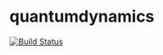 # quantumdynamics

[![Build Status](https://github.com/ajstaat/quantumdynamics.jl/actions/workflows/CI.yml/badge.svg?branch=main)](https://github.com/ajstaat/quantumdynamics.jl/actions/workflows/CI.yml?query=branch%3Amain)
